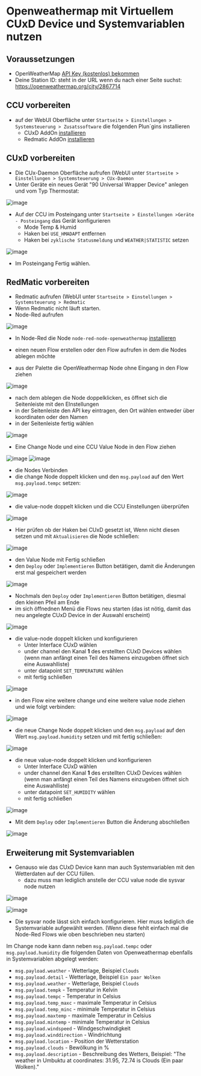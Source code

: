 # Openweathermap mit Virtuellem CUxD Device und Systemvariablen nutzen

## Voraussetzungen
  * OpenWeatherMap [API Key (kostenlos) bekommen](http://openweathermap.org/appid)
  * Deine Station ID: steht in der URL wenn du nach einer Seite suchst: https://openweathermap.org/city/2867714

## CCU vorbereiten
 * auf der WebUI Oberfläche unter `Startseite > Einstellungen > Systemsteuerung > Zusatssoftware` die folgenden Plun´gins installieren
   * CUxD AddOn [installieren](https://homematic-forum.de/forum/viewtopic.php?f=37&t=15298)
   * Redmatic AddOn [installieren](https://github.com/rdmtc/RedMatic/wiki/Installation)

## CUxD vorbereiten
* Die CUx-Daemon Oberfläche aufrufen (WebUI unter `Startseite > Einstellungen > Systemsteuerung > CUx-Daemon`
* Unter Geräte ein neues Gerät "90 Universal Wrapper Device" anlegen und vom Typ Thermostat:

![image](https://user-images.githubusercontent.com/12692680/55945008-2f280d00-5c4a-11e9-87cd-ccae043aaed3.png)

* Auf der CCU im Posteingang unter `Startseite > Einstellungen >Geräte - Posteingang` das Gerät konfigurieren 
  * Mode Temp & Humid
  * Haken bei `USE_HMADAPT` entfernen
  * Haken bei `zyklische Statusmeldung` und `WEATHER|STATISTIC` setzen

![image](https://user-images.githubusercontent.com/12692680/55945156-84fcb500-5c4a-11e9-8a36-cf622a659fef.png)

 * Im Posteingang Fertig wählen.

## RedMatic vorbereiten
 * Redmatic aufrufen (WebUI unter `Startseite > Einstellungen > Systemsteuerung > Redmatic`
 * Wenn Redmatic nicht läuft starten.
 * Node-Red aufrufen

![image](https://user-images.githubusercontent.com/12692680/55945658-867aad00-5c4b-11e9-81e5-908643c215e6.png)

 * In Node-Red die Node `node-red-node-openweathermap` [installieren](https://github.com/rdmtc/RedMatic/wiki/Node-Installation)

  * einen neuen Flow erstellen oder den Flow aufrufen in dem die Nodes ablegen möchte
  * aus der Palette die OpenWeathermap Node ohne Eingang in den Flow ziehen

![image](https://user-images.githubusercontent.com/12692680/55947620-1e2dca80-5c4f-11e9-92ac-31f6c257d3c2.png)

  * nach dem ablegen die Node doppelklicken, es öffnet sich die Seitenleiste mit den EInstellungen
  * in der Seitenleiste den API key eintragen, den Ort wählen entweder über koordinaten oder den Namen
  * in der Seitenleiste fertig wählen

![image](https://user-images.githubusercontent.com/12692680/55946175-78795c00-5c4c-11e9-8419-7eba77dafba6.png)

  * Eine Change Node und eine CCU Value Node in den Flow ziehen

![image](https://user-images.githubusercontent.com/12692680/55946365-e3c32e00-5c4c-11e9-86ae-ff5f040b06e4.png)
![image](https://user-images.githubusercontent.com/12692680/55946460-0d7c5500-5c4d-11e9-965d-913df93ae0d1.png)

  * die Nodes Verbinden
  * die change Node doppelt klicken und den `msg.payload` auf den Wert `msg.payload.tempc` setzen:

![image](https://user-images.githubusercontent.com/12692680/55946893-c5a9fd80-5c4d-11e9-846d-33030635155d.png)

  * die value-node doppelt klicken und die CCU Einstellungen überprüfen

![image](https://user-images.githubusercontent.com/12692680/55946940-e2463580-5c4d-11e9-97dc-93589b9eab1b.png)

  * Hier prüfen ob der Haken bei CUxD gesetzt ist, Wenn nicht diesen setzen und mit `Aktualisieren` die Node schließen:

![image](https://user-images.githubusercontent.com/12692680/55947201-5254bb80-5c4e-11e9-88ee-c312feb8be35.png)

  * den Value Node mit Fertig schließen
  * den `Deploy` oder `Implementieren` Button betätigen, damit die Änderungen erst mal gespeichert werden

![image](https://user-images.githubusercontent.com/12692680/55947392-a6f83680-5c4e-11e9-8f99-b37d35381e41.png)

  * Nochmals den  `Deploy` oder `Implementieren` Button betätigen, diesmal den kleinen Pfeil am Ende
  * im sich öffnednen Menü die Flows neu starten (das ist nötig, damit das neu angelegte CUxD Device in der Auswahl erscheint)

![image](https://user-images.githubusercontent.com/12692680/55947485-d018c700-5c4e-11e9-8d30-26c677a792a2.png)

 * die value-node doppelt klicken und konfigurieren
    * Unter Interface CUxD wählen
    * under channel den Kanal **1** des erstellten CUxD Devices wählen (wenn man anfängt einen Teil des Namens einzugeben öffnet sich eine Auswahlliste)
    * unter datapoint `SET_TEMPERATURE` wählen
    * mit fertig schließen

![image](https://user-images.githubusercontent.com/12692680/55947858-972d2200-5c4f-11e9-9943-79047950dc76.png)

  * in den Flow eine weitere change und eine weitere value node ziehen und wie folgt verbinden:

![image](https://user-images.githubusercontent.com/12692680/55947972-d78ca000-5c4f-11e9-9a5c-2bb41ad762ad.png)

  * die neue Change Node doppelt klicken und den `msg.payload` auf den Wert `msg.payload.humidity` setzen und mit fertig schließen:

![image](https://user-images.githubusercontent.com/12692680/55948052-00149a00-5c50-11e9-9e47-e897f208f8c2.png)

 * die neue value-node doppelt klicken und konfigurieren
    * Unter Interface CUxD wählen
    * under channel den Kanal **1** des erstellten CUxD Devices wählen (wenn man anfängt einen Teil des Namens einzugeben öffnet sich eine Auswahlliste)
    * unter datapoint `SET_HUMIDITY` wählen
    * mit fertig schließen

![image](https://user-images.githubusercontent.com/12692680/55948141-318d6580-5c50-11e9-8b9a-67e15f03cc7e.png)

 * Mit dem `Deploy` oder `Implementieren` Button die Änderung abschließen

![image](https://user-images.githubusercontent.com/12692680/55947392-a6f83680-5c4e-11e9-8f99-b37d35381e41.png)

## Erweiterung mit Systemvariablen
 * Genauso wie das CUxD Device kann man auch Systemvariablen mit den Wetterdaten auf der CCU füllen.
    * dazu muss man lediglich anstelle der CCU value node die sysvar node nutzen

![image](https://user-images.githubusercontent.com/12692680/55948566-1bcc7000-5c51-11e9-82ce-73fc2eda1358.png)

![image](https://user-images.githubusercontent.com/12692680/55948610-343c8a80-5c51-11e9-8f1b-a85b27e93df2.png)

   * Die sysvar node lässt sich einfach konfigurieren. Hier muss lediglich die Systemvariable aufgewählt werden. (Wenn diese fehlt einfach mal die Node-Red Flows wie oben beschrieben neu starten)

Im Change node kann dann neben `msg.payload.tempc` oder `msg.payload.humidity` die folgenden Daten von Openweathermap ebenfalls in Systemvariablen abgelegt werden:
  * `msg.payload.weather` - Wetterlage, Beispiel `Clouds`
  * `msg.payload.detail` - Wetterlage, Beispiel `Ein paar Wolken`
  * `msg.payload.weather` - Wetterlage, Beispiel `Clouds`
  * `msg.payload.tempk` - Temperatur in Kelvin
  * `msg.payload.tempc` - Temperatur in Celsius
  * `msg.payload.temp_maxc` - maximale Temperatur in Celsius
  * `msg.payload.temp_minc` - minimale Temperatur in Celsius
  * `msg.payload.maxtemp` - maximale Temperatur in Celsius
  * `msg.payload.mintemp` - minimale Temperatur in Celsius
  * `msg.payload.windspeed` - Windgeschwindigkeit
  * `msg.payload.winddirection` - Windrichtung
  * `msg.payload.location` - Position der Wetterstation
  * `msg.payload.clouds` - Bewölkung in %
  * `msg.payload.description` - Beschreibung des Wetters, Beispiel: "The weather in Umbuktu at coordinates: 31.95, 72.74 is Clouds (Ein paar Wolken)."


